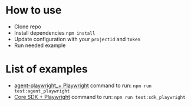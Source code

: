 # How to use
* Clone repo
* Install dependencies `npm install`
* Update configuration with your `projectId` and `token`
* Run needed example

# List of examples
* [agent-playwright_+ Playwright](https://github.com/Visual-Regression-Tracker/examples-js/blob/master/src/playwright/playwright.spec.ts) command to run: `npm run test:agent_playwright`
* [Core SDK + Playwright](https://github.com/Visual-Regression-Tracker/examples-js/blob/master/src/playwright/sdk.spec.ts) command to run: `npm run test:sdk_playwright`
